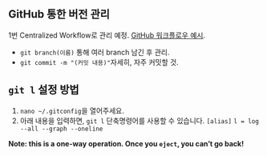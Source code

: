 ## GitHub 통한 버전 관리

1번 Centralized Workflow로 관리 예정. [GitHub 워크플로우 예시](https://lhy.kr/git-workflow).

- `git branch(이름)` 통해 여러 branch 남긴 후 관리. <br />
- `git commit -m "(커밋 내용)"`자세히, 자주 커밋할 것.

## `git l` 설정 방법

1) `nano ~/.gitconfig`을 열어주세요.
2) 아래 내용을 입력하면, `git l` 단축명령어를 사용할 수 있습니다.
`[alias]`
`l = log --all --graph --oneline`

**Note: this is a one-way operation. Once you `eject`, you can’t go back!**
